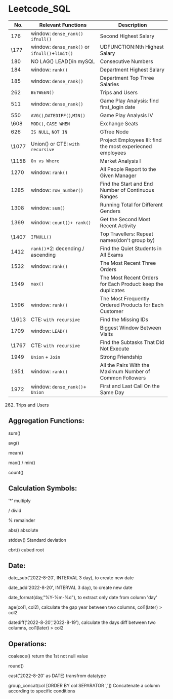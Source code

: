 # Leetcode_SQL

| No.           | Relevant Functions |Description|
| ------------- | -----------------| -------------|
| 176 | window: `dense_rank()`  `ifnull()`|Second Highest Salary|
| \177 | window: `dense_rank()` or `ifnull()`+`limit()` |UDFUNCTION:Nth Highest Salary|
| 180 | NO LAG() LEAD()in mySQL |Consecutive Numbers|
| 184 | window: `rank()` |Department Highest Salary|
| 185 | window: `dense_rank()` |Department Top Three Salaries|
| 262 | `BETWEEN()` |Trips and Users|
| 511 | window: `dense_rank()`  |Game Play Analysis: find first_login date|
| 550 | `AVG()`,`DATEDIFF()`,`MIN()`  |Game Play Analysis IV|
| \608 | `MOD()`, `CASE WHEN`  |Exchange Seats|
| 626 | `IS NULL`, `NOT IN`  |GTree Node| 
| \1077 | Union() or CTE: `with recursive` |Project Employees III: find the most experiecned employees|
| \1158 | `On vs Where` |Market Analysis I|
| 1270 | window: `rank()`  |All People Report to the Given Manager|
| 1285 | window: `row_number()`  |Find the Start and End Number of Continuous Ranges|
| 1308 | window: `sum()`  |Running Total for Different Genders|
| 1369 | window: `count()+ rank()`  |Get the Second Most Recent Activity|
| \1407 | `IFNULL()`  |Top Travellers: Repeat names(don't group by)|
| 1412 | `rank()`*2: decending / ascending  |Find the Quiet Students in All Exams|
| 1532 | window: `rank()`  |The Most Recent Three Orders|
| 1549 |  `max()`  |The Most Recent Orders for Each Product: keep the duplicates|
| 1596 | window: `rank()`  |The Most Frequently Ordered Products for Each Customer|
|\1613 | CTE: `with recursive`  |Find the Missing IDs|
| 1709 | window: `LEAD()`  |Biggest Window Between Visits|
| \1767 | CTE: `with recursive`   |Find the Subtasks That Did Not Execute|
| 1949 | `Union` + `Join` |Strong Friendship|
| 1951 | window: `rank()`  |All the Pairs With the Maximum Number of Common Followers|
| 1972 | window: `dense_rank()`+ `Union` |First and Last Call On the Same Day|


262. Trips and Users


## Aggregation Functions:
sum()

avg()

mean()

max() / min()

count()


## Calculation Symbols:
’*‘ multiply

/ divid

% remainder

abs() absolute

stddev() Standard deviation

cbrt() cubed root


## Date:
date_sub('2022-8-20', INTERVAL 3 day), to create new date

date_add'2022-8-20', INTERVAL 3 day), to create new date

date_format(day,"%Y-%m-%d"), to extract only date from column 'day'

age(col1, col2), calculate the gap year between two columns, col1(later) > col2

datediff('2022-8-20','2022-8-19'), calculate the days diff between two columns, col1(later) > col2



## Operations:
coalesce() return the 1st not null value

round()

cast('2022-8-20' as DATE)  transfrom datatype

group_concat(col [ORDER BY col SEPARATOR ',']) Concatenate a column according to specific conditions

